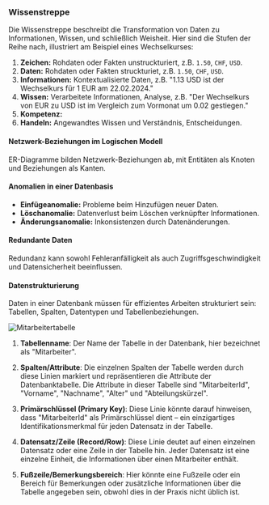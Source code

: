 ### Wissenstreppe

Die Wissenstreppe beschreibt die Transformation von Daten zu Informationen, Wissen, und schließlich Weisheit. Hier sind die Stufen der Reihe nach, illustriert am Beispiel eines Wechselkurses:

1. **Zeichen:** Rohdaten oder Fakten unstruckturiert, z.B. `1.50`, `CHF`, `USD`.
2. **Daten:** Rohdaten oder Fakten struckturiet, z.B. `1.50`, `CHF`, `USD`.
3. **Informationen:** Kontextualisierte Daten, z.B. "1.13 USD ist der Wechselkurs für 1 EUR am 22.02.2024."
4. **Wissen:** Verarbeitete Informationen, Analyse, z.B. "Der Wechselkurs von EUR zu USD ist im Vergleich zum Vormonat um 0.02 gestiegen."
5. **Kompetenz:**
6. **Handeln:** Angewandtes Wissen und Verständnis, Entscheidungen.

#### Netzwerk-Beziehungen im Logischen Modell
ER-Diagramme bilden Netzwerk-Beziehungen ab, mit Entitäten als Knoten und Beziehungen als Kanten.

#### Anomalien in einer Datenbasis
- **Einfügeanomalie:** Probleme beim Hinzufügen neuer Daten.
- **Löschanomalie:** Datenverlust beim Löschen verknüpfter Informationen.
- **Änderungsanomalie:** Inkonsistenzen durch Datenänderungen.

#### Redundante Daten
Redundanz kann sowohl Fehleranfälligkeit als auch Zugriffsgeschwindigkeit und Datensicherheit beeinflussen.

#### Datenstrukturierung
Daten in einer Datenbank müssen für effizientes Arbeiten strukturiert sein: Tabellen, Spalten, Datentypen und Tabellenbeziehungen.

![Mitarbeitertabelle](https://gitlab.com/ch-tbz-it/Stud/m164/-/raw/main/10_Auftraege_und_Uebungen/00_Start/Recap_Fragen/Tabelle_labelled.png "Mitarbeitertabelle")

1. **Tabellenname**: Der Name der Tabelle in der Datenbank, hier bezeichnet als "Mitarbeiter".

2. **Spalten/Attribute**: Die einzelnen Spalten der Tabelle werden durch diese Linien markiert und repräsentieren die Attribute der Datenbanktabelle. Die Attribute in dieser Tabelle sind "MitarbeiterId", "Vorname", "Nachname", "Alter" und "Abteilungskürzel".

3. **Primärschlüssel (Primary Key)**: Diese Linie könnte darauf hinweisen, dass "MitarbeiterId" als Primärschlüssel dient – ein einzigartiges Identifikationsmerkmal für jeden Datensatz in der Tabelle.

4. **Datensatz/Zeile (Record/Row)**: Diese Linie deutet auf einen einzelnen Datensatz oder eine Zeile in der Tabelle hin. Jeder Datensatz ist eine einzelne Einheit, die Informationen über einen Mitarbeiter enthält.

5. **Fußzeile/Bemerkungsbereich**: Hier könnte eine Fußzeile oder ein Bereich für Bemerkungen oder zusätzliche Informationen über die Tabelle angegeben sein, obwohl dies in der Praxis nicht üblich ist.

